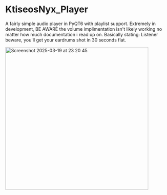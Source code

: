 # KtiseosNyx_Player
A fairly simple audio player in PyQT6 with playlist support. Extremely in development, BE AWARE the volume implimentation isn't likely working no matter how much documentation i read up on.
Basically stating: Listener beware, you'll get your eardrums shot in 30 seconds flat.


<img width="446" alt="Screenshot 2025-03-19 at 23 20 45" src="https://github.com/user-attachments/assets/33e98379-5239-4fd7-a29d-ed9699315b0b" />
